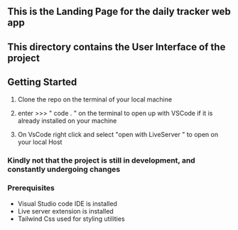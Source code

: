 ## This is the Landing Page for the daily tracker web app

## This directory contains the User Interface of the project

## Getting Started

1. Clone the repo on the terminal of your local machine

2. enter >>>  " code . " on the terminal to open up with VSCode if it is already installed on your machine

3. On VsCode right click and select "open with LiveServer " to open on your local Host

### Kindly not that the project is still in development, and constantly undergoing changes

### Prerequisites

* Visual Studio code IDE is installed
* Live server extension is installed
* Tailwind Css used for styling utilities




